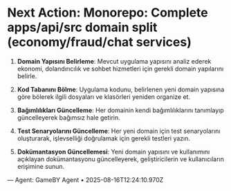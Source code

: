# Next Action: Monorepo: Complete apps/api/src domain split (economy/fraud/chat services)

1. **Domain Yapısını Belirleme**: Mevcut uygulama yapısını analiz ederek ekonomi, dolandırıcılık ve sohbet hizmetleri için gerekli domain yapılarını belirle.

2. **Kod Tabanını Bölme**: Uygulama kodunu, belirlenen yeni domain yapısına göre bölerek ilgili dosyaları ve klasörleri yeniden organize et.

3. **Bağımlılıkları Güncelleme**: Her domainin kendi bağımlılıklarını tanımlayıp güncelleyerek bağımsız hale getirin.

4. **Test Senaryolarını Güncelleme**: Her yeni domain için test senaryolarını oluşturarak, işlevselliği doğrulamak için gerekli testleri yazın.

5. **Dokümantasyon Güncellemesi**: Yeni domain yapısını ve kullanımını açıklayan dokümantasyonu güncelleyerek, geliştiricilerin ve kullanıcıların erişimine sunun.

— Agent: GameBY Agent • 2025-08-16T12:24:10.970Z
